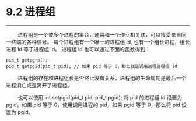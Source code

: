 # 9.2 进程组
***

&emsp;&emsp;
进程组是一个或多个进程的集合，通常和一个作业相关联，可以接受来自同一终端的各种信号。
每个进程组有一个唯一的进程组 id, 也有一个组长进程，组长进程 id 等于进程组 id。
进程组 id 也可以通过下面的函数得到：

    pid_t getpgrp();
    pid_t getpgid(pid_t pid); // 如果 pid 等于 0，那么就是调用进程进程组 id

&emsp;&emsp;
进程组的存在和进程组长是否终止没有关系，进程组的生命周期是最后一个进程消亡或是离开了进程组。

&emsp;&emsp;
也可以使用 int setpgid(pid\_t pid, pid\_t pgid); 将 pid 的进程组 id 设置为 pgid，如果 pid 等于 0，使用调用进程的 pid，如果 pgid 等于 0，那么将 pid 设置为 pgid。
